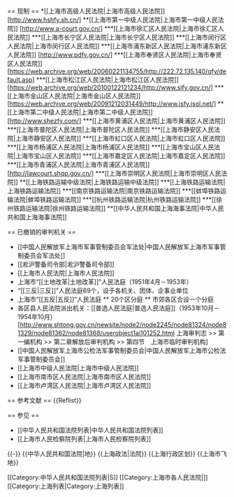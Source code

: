 == 现制 ==
*[[上海市高级人民法院|上海市高级人民法院]] [http://www.hshfy.sh.cn/]
**[[上海市第一中级人民法院|上海市第一中级人民法院]] [http://www.a-court.gov.cn/]
***[[上海市徐汇区人民法院|上海市徐汇区人民法院]]
***[[上海市长宁区人民法院|上海市长宁区人民法院]]
***[[上海市闵行区人民法院|上海市闵行区人民法院]]
***[[上海市浦东新区人民法院|上海市浦东新区人民法院]] [http://www.pdfy.gov.cn/]
***[[上海市奉贤区人民法院|上海市奉贤区人民法院]][https://web.archive.org/web/20060221134755/http://222.72.135.140/qfy/default.asp]
***[[上海市松江区人民法院|上海市松江区人民法院]][https://web.archive.org/web/20100122121234/http://www.sjfy.gov.cn/]
***[[上海市金山区人民法院|上海市金山区人民法院]][https://web.archive.org/web/20091212031449/http://www.jsfy.jsol.net/]
**[[上海市第二中级人民法院|上海市第二中级人民法院]] [http://www.shezfy.com/]
***[[上海市黄浦区人民法院|上海市黄浦区人民法院]]
***[[上海市普陀区人民法院|上海市普陀区人民法院]]
***[[上海市静安区人民法院|上海市静安区人民法院]]
***[[上海市虹口区人民法院|上海市虹口区人民法院]]
***[[上海市杨浦区人民法院|上海市杨浦区人民法院]]
***[[上海市宝山区人民法院|上海市宝山区人民法院]]
***[[上海市嘉定区人民法院|上海市嘉定区人民法院]]
***[[上海市青浦区人民法院|上海市青浦区人民法院]][http://lawcourt.shqp.gov.cn/]
***[[上海市崇明区人民法院|上海市崇明区人民法院]]
**[[上海铁路运输中级法院|上海铁路运输中级法院]]
***[[上海铁路运输法院|上海铁路运输法院]]
***[[南京铁路运输法院|南京铁路运输法院]]
***[[蚌埠铁路运输法院|蚌埠铁路运输法院]]
***[[杭州铁路运输法院|杭州铁路运输法院]]
***[[徐州铁路运输法院|徐州铁路运输法院]]
**[[中华人民共和国上海海事法院|中华人民共和国上海海事法院]]

== 已撤销的审判机关 ==
* [[中国人民解放军上海市军事管制委员会军法处|中国人民解放军上海市军事管制委员会军法处]]
* [[淞沪警备司令部|淞沪警备司令部]]
* [[上海市人民法院|上海市人民法院]]
* 上海市“[[土地改革|土地改革]]”人民法庭（1951年4月－1953年）
* “[[三反|三反]]”人民法庭69个，设于各机关、团体、企事业单位
* 上海市“[[五反|五反]]”人民法庭
** 20个区分庭
** 市郊各区合设一个分庭 
* 各区县人民法院派出机关：[[普选人民法庭|普选人民法庭]]（1953年10月－1954年10月）<ref>[http://www.shtong.gov.cn/newsite/node2/node2245/node81324/node81329/node81362/node81368/userobject1ai101252.html  上海审判志 >> 第一编机构 >> 第二章解放后审判机构 >> 第四节　上海市临时审判机构]</ref>
* [[中国人民解放军上海市公检法军事管制委员会|中国人民解放军上海市公检法军事管制委员会]]
* [[上海市中级人民法院|上海市中级人民法院]]
* [[上海市南市区人民法院|上海市南市区人民法院]]
* [[上海市卢湾区人民法院|上海市卢湾区人民法院]]

== 参考文献 ==
{{Reflist}}

== 参见 ==
* [[中华人民共和国法院列表|中华人民共和国法院列表]]
* [[上海市人民检察院列表|上海市人民检察院列表]]

{{-}}
{{中华人民共和国法院|地}}
{{上海政法|法院}}
{{上海行政区划}}
{{上海市飞地}}

[[Category:中华人民共和国法院列表|S]]
[[Category:上海市各人民法院|]]
[[Category:上海列表|Category:上海列表]]